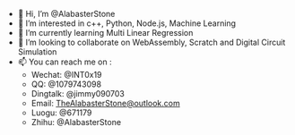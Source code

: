 - 👋 Hi, I’m @AlabasterStone
- 👀 I’m interested in c++, Python, Node.js, Machine Learning
- 🌱 I’m currently learning Multi Linear Regression
- 💞️ I’m looking to collaborate on WebAssembly, Scratch and Digital Circuit Simulation
- 📫 You can reach me on :
  - Wechat: @INT0x19
  - QQ: @1079743098
  - Dingtalk: @jimmy090703
  - Email: TheAlabasterStone@outlook.com
  - Luogu: @671179
  - Zhihu: @AlabasterStone
<!---
AlabasterStone/AlabasterStone is a ✨ special ✨ repository because its `README.md` (this file) appears on your GitHub profile.
You can click the Preview link to take a look at your changes.
--->
